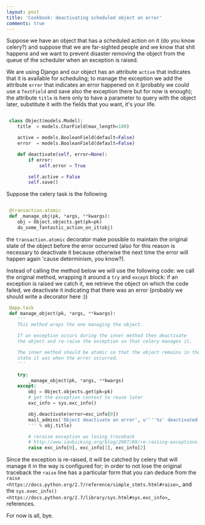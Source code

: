```yaml
---
layout: post
title: 'Cookbook: deactivating scheduled object on error'
comments: true
---
```

Suppose we have an object that has a scheduled action on it (do you know celery?)
and suppose that we are far-sighted people and we know that shit happens and we 
want to prevent disaster removing the object from the queue of the scheduler when
an exception is raised.

We are using Django and our object has an attribute ``active`` that indicates
that it is available for scheduling; to manage the exception we add the attribute ``error`` that indicates an error happened on it (probably we could use a ``TextField`` and save also the
exception there but for now is enough); the attribute ``title`` is
here only to have a parameter
to query with the object later, substitute it with the fields that you want, it's
your life.

```python

 class Object(models.Model):
    title  = models.CharField(max_length=100)

    active = models.BooleanField(default=False)
    error  = models.BooleanField(default=False)

    def deactivate(self, error=None):
        if error:
            self.error = True

        self.active = False
        self.save()
```

Suppose the celery task is the following

```python

 @transaction.atomic
 def _manage_obj(pk, *args, **kwargs):
    obj = Object.objects.get(pk=pk)
    do_some_fantastic_action_on_it(obj)
```

the ``transaction.atomic`` decorator make possible to maintain the original state
of the object before the error occurred (also for this reason is necessary to deactivate
it because otherwise the next time the error will happen again 'cause determinism, you know?).

Instead of calling the method below we will use the following code: we call
the original method, wrapping it around a ``try`` and ``except`` block: if an
exception is raised we catch it, we retrieve the object on which the code failed,
we deactivate it indicating that there was an error (probably we should write a decorator here :))

```python
 @app.task
 def manage_object(pk, *args, **kwargs):
    '''
    This method wraps the one managing the object.

    If an exception occurs during the inner method then deactivate
    the object and re-raise the exception so that celery manages it.

    The inner method should be atomic so that the object remains in the
    state it was when the error occurred.
    '''

    try:
        _manage_object(pk, *args, **kwargs)
    except:
        obj = Object.objects.get(pk=pk)
        # get the exception context to reuse later
        exc_info = sys.exc_info()

        obj.deactivate(error=exc_info[0])
        mail_admins('Object deactivate on error', u''''%s' deactivated bc an error occurred.
        ''' % obj.title)

        # reraise exception wo losing traceback
        # http://www.ianbicking.org/blog/2007/09/re-raising-exceptions.html
        raise exc_info[0], exc_info[1], exc_info[2]
```

Since the exception is re-raised, it will be catched by celery that will manage it
in the way is configured for; in order to not lose the original traceback the ``raise``
line has a particular form that you can deduce from the `raise  <https://docs.python.org/2.7/reference/simple_stmts.html#raise>`_ and the `sys.exec_info() <https://docs.python.org/2.7/library/sys.html#sys.exc_info>`_ references.

For now is all, bye.
